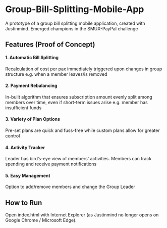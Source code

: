 # Group-Bill-Splitting-Mobile-App
A prototype of a group bill splitting mobile application, created with Justinmind. Emerged champions in the SMUX-PayPal challenge

## Features (Proof of Concept)
#### 1. Automatic Bill Splitting
Recalculation of cost per pax immediately triggered upon changes in group structure e.g. when a member leaves/is removed

#### 2. Payment Rebalancing
In-built algorithm that ensures subscription amount evenly split among members over time, even if short-term issues arise e.g. member has insufficient funds

#### 3. Variety of Plan Options
Pre-set plans are quick and fuss-free while custom plans allow for greater control

#### 4. Activity Tracker
Leader has bird’s-eye view of members’ activities. Members can track spending and receive payment notifications

#### 5. Easy Management
Option to add/remove members and change the Group Leader

## How to Run
Open index.html with Internet Explorer (as Justinmind no longer opens on Google Chrome / Microsoft Edge).
